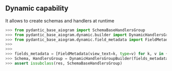 ## Dynamic capability

It allows to create schemas and handlers at runtime

```python
>>> from pydantic_base_aiogram import SchemaBaseHandlersGroup
>>> from pydantic_base_aiogram.dynamic.builder import DynamicHandlersGroupBuilder
>>> from pydantic_base_aiogram.dynamic.field_metadata import FieldMetadata
>>> 
>>> 
>>> fields_metadata = [FieldMetadata(view_text=k, type=v) for k, v in {'name': 'str', 'age': 'int'}.items()]
>>> Schema, HandlersGroup = DynamicHandlersGroupBuilder(fields_metadata).build('PersonFormHandlers')
>>> assert issubclass(res, SchemaBaseHandlersGroup)

```

